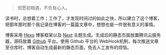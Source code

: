 > 但愿初相遇，不负有心人。

读书时，总想着工作；工作了，才发现时间过的如此之快，所以建立了这个博客，把那年那时那个我记录在博客的一篇篇文章中，想想也是一件很有意义的事情。

博客采用 [Hexo](https://hexo.io) 博客框架以及 [Next](https://github.com/next-theme/hexo-theme-next) 主题生成。生成后的静态页面放置腾讯云服务器，源码放置 [Github](https://github.com/liaocp66/blog) 平台。使用 Github 平台的 WebHook机制，每次推送文章至仓库时，博客自动生成最新的静态页面，免去人工发布的烦恼。
